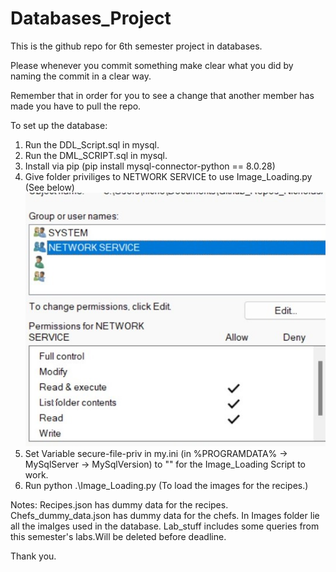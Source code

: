 # Databases_Project

This is the github repo for 6th semester project in databases.

Please whenever you commit something make clear what you did by naming the commit in a clear way.

Remember that in order for you to see a change that another member has made you
have to pull the repo.

To set up the database:
1) Run the DDL_Script.sql in mysql.
2) Run the DML_SCRIPT.sql in mysql.
3) Install via pip (pip install mysql-connector-python == 8.0.28)
4) Give folder priviliges to NETWORK SERVICE to use Image_Loading.py (See below)
![Add network service to folder Security menu in Windows.](NETWORKSERVICE.jpg)
5) Set Variable secure-file-priv in my.ini (in %PROGRAMDATA% -> MySqlServer -> MySqlVersion) to "" for the Image_Loading Script to work.
6) Run python .\Image_Loading.py (To load the images for the recipes.)

Notes:
Recipes.json has dummy data for the recipes.
Chefs_dummy_data.json has dummy data for the chefs.
In Images folder lie all the imaIges used in the database.
Lab_stuff includes some queries from this semester's labs.Will be deleted before deadline.


Thank you.
